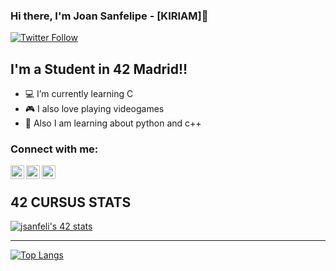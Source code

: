 ### Hi there, I'm Joan Sanfelipe - [KIRIAM]👋

[![Twitter Follow](https://img.shields.io/twitter/follow/_Kiriam?color=1DA1F2&logo=twitter&style=for-the-badge)](https://twitter.com/_Kiriam)

## I'm a Student in 42 Madrid!!

- 💻 I’m currently learning C
- 🎮 I also love playing videogames
- 🧠 Also I am learning about python and c++

### Connect with me:

[<img align="left" alt="KiriamBlu | Twitter" width="22px" src="https://cdn.jsdelivr.net/npm/simple-icons@v3/icons/twitter.svg" />][twitter]
[<img align="left" alt="KiriamBlu | LinkedIn" width="22px" src="https://cdn.jsdelivr.net/npm/simple-icons@v3/icons/linkedin.svg" />][linkedin]
[<img align="left" alt="KiriamBlu | Instagram" width="22px" src="https://cdn.jsdelivr.net/npm/simple-icons@v3/icons/instagram.svg" />][instagram]

<br />

## 42 CURSUS STATS
[![jsanfeli's 42 stats](https://badge42.vercel.app/api/v2/cl1o0sxjk001109jov1jeojzk/stats?cursusId=21&coalitionId=66)](https://github.com/JaeSeoKim/badge42)

------------------------------------------------------------

[![Top Langs](https://github-readme-stats.vercel.app/api/top-langs/?username=KiriamBlu&layout=compact)](https://github.com/anuraghazra/github-readme-stats)

<br />
<!--
**KiriamBlu/KiriamBlu** is a ✨ _special_ ✨ repository because its `README.md` (this file) appears on your GitHub profile.
-->
<br />

</details>

[twitter]: https://twitter.com/_Kiriam
[instagram]: https://www.instagram.com/__kiriam/
[linkedin]: https://linkedin.com/in/Joan_Sanfelipe
